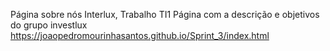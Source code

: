 Página sobre nós Interlux, Trabalho TI1 
  Página com a descrição e objetivos do grupo investlux
https://joaopedromourinhasantos.github.io/Sprint_3/index.html
